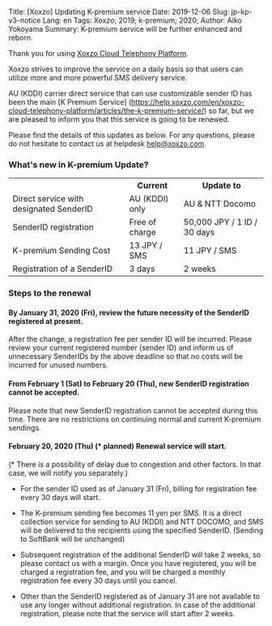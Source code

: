 Title: [Xoxzo] Updating K-premium service
Date: 2019-12-06
Slug: jp-kp-v3-notice
Lang: en
Tags: Xoxzo; 2019; k-premium; 2020;
Author: Aiko Yokoyama
Summary: K-premium service will be further enhanced and reborn.

Thank you for using [Xoxzo Cloud Telephony Platform](https://www.xoxzo.com/en/).

Xoxzo strives to improve the service on a daily basis so that users can utilize more and more powerful SMS delivery service.

AU (KDDI) carrier direct service that can use customizable sender ID has been the main
[K Premium Service] (https://help.xoxzo.com/en/xoxzo-cloud-telephony-platform/articles/the-k-premium-service/)
so far, but we are pleased to inform you that this service is going to be renewed.

Please find the details of this updates as below.
For any questions, please do not hesitate to contact us at helpdesk help@xoxzo.com.



### What's new in K-premium Update?

<table>
  <tr>
    <th> </th>
    <th>Current</th>
    <th>Update to</th>
  </tr>
  <tr>
    <td>Direct service with designated SenderID</td>
    <td>AU (KDDI) only</td>
    <td>AU & NTT Docomo</td>
  </tr>
   <tr>
    <td>SenderID registration</td>
    <td>Free of charge</td>
    <td> 50,000 JPY / 1 ID / 30 days</td>
  </tr>
  <tr>
    <td>K-premium Sending Cost</td>
    <td>13 JPY / SMS</td>
    <td>11 JPY / SMS</td>
  </tr>
   <tr>
    <td>Registration of a SenderID</td>
    <td>3 days</td>
    <td>2 weeks</td>
  </tr>
</table>

### Steps to the renewal

#### By January 31, 2020 (Fri), review the future necessity of the SenderID registered at present.

After the change, a registration fee per sender ID will be incurred. 
Please review your current registered number (sender ID) and inform us of unnecessary SenderIDs by the above deadline 
so that no costs will be incurred for unused numbers.

#### From February 1 (Sat) to February 20 (Thu), new SenderID registration cannot be accepted.

Please note that new SenderID registration cannot be accepted during this time. 
There are no restrictions on continuing normal and current K-premium sendings.

#### February 20, 2020 (Thu) (* planned) Renewal service will start.
(* There is a possibility of delay due to congestion and other factors. In that case, we will notify you separately.)

- For the sender ID used as of January 31 (Fri), billing for registration fee every 30 days will start.

- The K-premium sending fee becomes 11 yen per SMS. 
It is a direct collection service for sending to AU (KDDI) and NTT DOCOMO, 
and SMS will be delivered to the recipients using the specified SenderID. (Sending to SoftBank will be unchanged)

- Subsequent registration of the additional SenderID will take 2 weeks, so please contact us with a margin. 
Once you have registered, you will be charged a registration fee, and you will be charged a monthly registration fee 
every 30 days until you cancel.

- Other than the SenderID registered as of January 31 are not available to use any longer without additional registration.
In case of the additional registration, please note that the service will start after 2 weeks.
